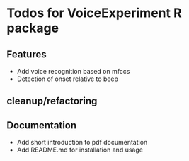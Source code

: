 # Todos for VoiceExperiment R package

## Features

* Add voice recognition based on mfccs
* Detection of onset relative to beep

## cleanup/refactoring


## Documentation

* Add short introduction to pdf documentation
* Add README.md for installation and usage
